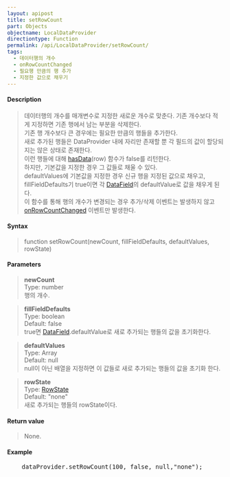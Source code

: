 ```yaml
---
layout: apipost
title: setRowCount
part: Objects
objectname: LocalDataProvider
directiontype: Function
permalink: /api/LocalDataProvider/setRowCount/
tags:
  - 데이터행의 개수
  - onRowCountChanged
  - 필요행 만큼의 행 추가
  - 지정한 값으로 채우기
---
```



#### Description

> 데이터행의 개수를 매개변수로 지정한 새로운 개수로 맞춘다. 기존 개수보다 적게 지정하면 기존 행에서 남는 부분을 삭제한다.  
> 기존 행 개수보다 큰 경우에는 필요한 만큼의 행들을 추가한다.  
> 새로 추가된 행들은 DataProvider 내에 자리만 존재할 뿐 각 필드의 값이 할당되지는 않은 상태로 존재한다.  
> 이런 행들에 대해 [hasData](/api/LocalDataProvider/hasData/)(row) 함수가 false를 리턴한다.  
> 하지만, 기본값을 지정한 경우 그 값들로 채울 수 있다.  
> defaultValues에 기본값을 지정한 경우 신규 행을 지정된 값으로 채우고, fillFieldDefaults기 true이면 각 [DataField](/api/types/DataField)의 defaultValue로 값을 채우게 된다.  
>이 함수를 통해 행의 개수가 변경되는 경우 추가/삭제 이벤트는 발생하지 않고 [onRowCountChanged](/api/LocalDataProvider/onRowCountChanged) 이벤트만 발생한다.

#### Syntax

> function setRowCount(newCount, fillFieldDefaults, defaultValues, rowState)

#### Parameters

> **newCount**  
> Type: number  
> 행의 개수. 

> **fillFieldDefaults**  
> Type: boolean  
> Default: false  
> true면 [DataField](/api/types/DataField/).defaultValue로 새로 추가되는 행들의 값을 초기화한다.

> **defaultValues**  
> Type: Array  
> Default: null  
> null이 아닌 배열을 지정하면 이 값들로 새로 추가되는 행들의 값을 초기화 한다.  

> **rowState**  
> Type: [RowState](/api/types/RowState)  
> Default: "none"   
> 새로 추가되는 행들의 rowState이다.


#### Return value

> None.

#### Example

<pre class="prettyprint">
    dataProvider.setRowCount(100, false, null,"none");
</pre>


